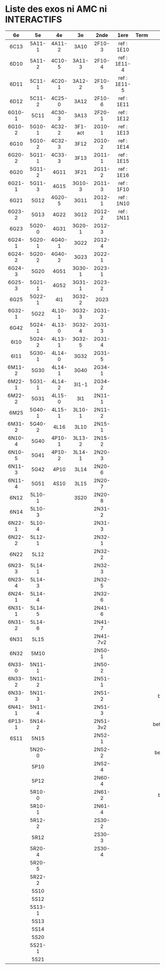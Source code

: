 # Liste des exos ni AMC ni INTERACTIFS

|6e|5e|4e|3e|2nde|1ere|Term|Reste|
|:-:|:-:|:-:|:-:|:-:|:-:|:-:|:-:|
|6C13|5A11-1|4A11-2|3A10|2F10-3|ref : 1E10||MG32_3F13|
|6D10|5A11-2|4C10-5|3A11-3|2F10-4|ref : 1E11-4||CM020|
|6D11|5C11-1|4C20-1|3A12-2|2F10-5|ref : 1E11-5||CM021|
|6D12|5C11-2|4C25-0|3A12|2F10-6|ref : 1E11||ExC100|
|6G10-1|5C11|4C30-3|3A13|2F20-1|ref : 1E12||HPC100|
|6G10-2|5G10-1|4C32-2|3F1-act|2G10-1|ref : 1E13||PEA11-1|
|6G10|5G10-2|4C32-3|3F12|2G10-2|ref : 1E14||PEA11|
|6G20-2|5G11-1|4C33-3|3F13|2G11-1|ref : 1E15||PEA12|
|6G20|5G11-2|4G11|3F21|2G11-2|ref : 1E16||PEA13|
|6G21-1|5G11-3|4G15|3G10-3|2G11-3|ref : 1F10||PEG20|
|6G21|5G12|4G20-5|3G11|2G12-1|ref : 1N10||PEG21|
|6G23-2|5G13|4G22|3G12|2G12-2|ref : 1N11||PEG22|
|6G23|5G20-0|4G31|3G20-1|2G12-3|||PEG23|
|6G24-1|5G20-1|4G40-1|3G22|2G12-4|||PEG24|
|6G24-2|5G20-2|4G40-2|3G23|2G22-1|||P003|
|6G24-3|5G20|4G51|3G30-1|2G23-1|||P004|
|6G25-3|5G21-1|4G52|3G31-1|2G23-2|||P005|
|6G25|5G22-1|4I1|3G32-2|2G23|||P006|
|6G32-1|5G22|4L10-1|3G32-3|2G31-2|||P007|
|6G42|5G24-1|4L13-0|3G32-4|2G31-3|||P008|
|6I10|5G24-2|4L13-1|3G32-5|2G31-4|||P009|
|6I11|5G30-1|4L14-0|3G32|2G31-5|||P010|
|6M11-2|5G30|4L14-1|3G40|2G34-1|||P011|
|6M22-1|5G31-1|4L14-2|3I1-1|2G34-2|||P012|
|6M22-2|5G31|4L15-0|3I1|2N11-1|||P013|
|6M25|5G40-1|4L15-1|3L10-1|2N11-2|||P014|
|6M31-2|5G40-2|4L16|3L10|2N15-1|||beta2F31|
|6N10-4|5G40|4P10-1|3L13-2|2N15-2|||beta2N60-X1|
|6N10-5|5G41|4P10-2|3L14-1|2N20-3|||beta2N60-X2|
|6N11-3|5G42|4P10|3L14|2N20-6|||beta3F23|
|6N11-4|5G51|4S10|3L15|2N20-7|||beta3G15|
|6N12|5L10-1||3S20|2N20-8|||beta3G41|
|6N14|5L10-3|||2N31-2|||beta3s21|
|6N22-1|5L10-4|||2N31-3|||beta4C31|
|6N22-2|5L12-1|||2N32-1|||beta4G20-3|
|6N22|5L12|||2N32-2|||beta4G20-4|
|6N23-3|5L14-1|||2N32-3|||beta6C33-1|
|6N23-4|5L14-3|||2N32-5|||beta6test2|
|6N24-1|5L14-4|||2N32-6|||beta6test2021|
|6N31-1|5L14-5|||2N41-6|||betaAsymptotesObliques|
|6N31-2|5L14-6|||2N41-7|||betaEqCarreDansC|
|6N31|5L15|||2N41-7v2|||betaEqValAbs|
|6N32|5M10|||2N50-1|||betaEquationsLog|
|6N33-0|5N11-1|||2N50-2|||betaExo3d|
|6N33-2|5N11-2|||2N51-1|||betaExoSimpleMatthieu|
|6N33-3|5N11-3|||2N51-2|||betaModele10_simple_question-reponse|
|6N41-1|5N11-4|||2N51-3|||betaModele11_parametrable|
|6P13-1|5N14-2|||2N51-3v2|||betaModele20_plusieurs_types_de_questions|
|6S11|5N15|||2N52-1|||betaModele21_parametrables|
||5N20-0|||2N52-2|||betaModele30_constructions_géométriques|
||5P10|||2N52-4|||betaModele31_parametrables|
||5P12|||2N60-4|||betaModele40_tableau_proportionnalite|
||5R10-0|||2N61-2|||betaModele41_tableau_signes_variations|
||5R10-1|||2N61-4|||betaProbaAouB|
||5R12-2|||2S30-2|||betaProbabilites|
||5R12|||2S30-3|||betaPuissances|
||5R20-4|||2S30-4|||betaSpline|
||5R20-5||||||betaSys2x2CombLin|
||5R22-2||||||betaTracerParabole|
||5S10||||||betarotation3d|
||5S12||||||moule_a_exo_mathalea|
||5S13-1||||||moule_a_exo_mathalea2d|
||5S13||||||c3C10-2|
||5S14||||||c3N10|
||5S20||||||c3N23|
||5S21-1|||||||
||5S21|||||||

